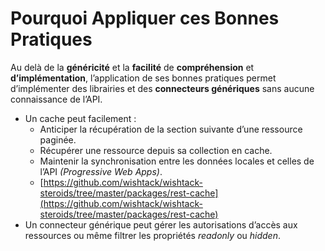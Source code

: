 # Pourquoi Appliquer ces Bonnes Pratiques

Au delà de la **généricité** et la **facilité** de **compréhension** et **d’implémentation**, l’application de ses bonnes pratiques permet d’implémenter des librairies et des **connecteurs génériques** sans aucune connaissance de l’API.

* Un cache peut facilement :
  * Anticiper la récupération de la section suivante d’une ressource paginée.
  * Récupérer une ressource depuis sa collection en cache.
  * Maintenir la synchronisation entre les données locales et celles de l’API _\(Progressive Web Apps\)_.
  * [https://github.com/wishtack/wishtack-steroids/tree/master/packages/rest-cache](https://github.com/wishtack/wishtack-steroids/tree/master/packages/rest-cache)
* Un connecteur générique peut gérer les autorisations d’accès aux ressources ou même filtrer les propriétés _readonly_ ou _hidden_.

